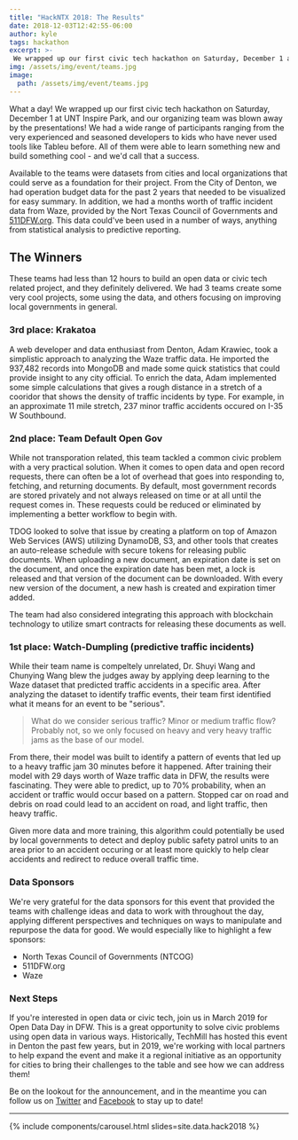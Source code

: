 ```yaml
---
title: "HackNTX 2018: The Results"
date: 2018-12-03T12:42:55-06:00
author: kyle
tags: hackathon
excerpt: >-
 We wrapped up our first civic tech hackathon on Saturday, December 1 at UNT Inspire Park, and our organizing team was blown away by the presentations!
img: /assets/img/event/teams.jpg
image:
  path: /assets/img/event/teams.jpg
---
```


What a day! We wrapped up our first civic tech hackathon on Saturday, December 1 at UNT Inspire Park, and our organizing team was blown away by the presentations! We had a wide range of participants ranging from the very experienced and seasoned developers to kids who have never used tools like Tableu before. All of them were able to learn something new and build something cool - and we'd call that a success.

Available to the teams were datasets from cities and local organizations that could serve as a foundation for their project. From the City of Denton, we had operation budget data for the past 2 years that needed to be visualized for easy summary. In addition, we had a months worth of traffic incident data from Waze, provided by the Nort Texas Council of Governments and [511DFW.org](http://511dfw.org). This data could've been used in a number of ways, anything from statistical analysis to predictive reporting.

## The Winners

These teams had less than 12 hours to build an open data or civic tech related project, and they definitely delivered. We had 3 teams create some very cool projects, some using the data, and others focusing on improving local governments in general.

### 3rd place: Krakatoa

A web developer and data enthusiast from Denton, Adam Krawiec, took a simplistic approach to analyzing the Waze traffic data. He imported the 937,482 records into MongoDB and made some quick statistics that could provide insight to any city official. To enrich the data, Adam implemented some simple calculations that gives a rough distance in a stretch of a cooridor that shows the density of traffic incidents by type. For example, in an approximate 11 mile stretch, 237 minor traffic accidents occured on I-35 W Southbound.

### 2nd place: Team Default Open Gov

While not transporation related, this team tackled a common civic problem with a very practical solution. When it comes to open data and open record requests, there can often be a lot of overhead that goes into responding to, fetching, and returning documents. By default, most government records are stored privately and not always released on time or at all until the request comes in. These requests could be reduced or eliminated by implementing a better workflow to begin with.

TDOG looked to solve that issue by creating a platform on top of Amazon Web Services (AWS) utilizing DynamoDB, S3, and other tools that creates an auto-release schedule with secure tokens for releasing public documents. When uploading a new document, an expiration date is set on the document, and once the expiration date has been met, a lock is released and that version of the document can be downloaded. With every new version of the document, a new hash is created and expiration timer added.

The team had also considered integrating this approach with blockchain technology to utilize smart contracts for releasing these documents as well.

### 1st place: Watch-Dumpling (predictive traffic incidents)

While their team name is compeltely unrelated, Dr. Shuyi Wang and Chunying Wang blew the judges away by applying deep learning to the Waze dataset that predicted traffic accidents in a specific area. After analyzing the dataset to identify traffic events, their team first identified what it means for an event to be "serious".

<blockquote class="blockquote">
	<p>What do we consider serious traffic? Minor or medium traffic flow? Probably not, so we only focused on heavy and very heavy traffic jams as the base of our model.</p>
</blockquote>

From there, their model was built to identify a pattern of events that led up to a heavy traffic jam 30 minutes before it happened. After training their model with 29 days worth of Waze traffic data in DFW, the results were fascinating. They were able to predict, up to 70% probability, when an accident or traffic would occur based on a pattern. Stopped car on road and debris on road could lead to an accident on road, and light traffic, then heavy traffic.

Given more data and more training, this algorithm could potentially be used by local governments to detect and deploy public safety patrol units to an area prior to an accident occuring or at least more quickly to help clear accidents and redirect to reduce overall traffic time.

### Data Sponsors

We're very grateful for the data sponsors for this event that provided the teams with challenge ideas and data to work with throughout the day, applying different perspectives and techniques on ways to manipulate and repurpose the data for good. We would especially like to highlight a few sponsors:

- North Texas Council of Governments (NTCOG)
- 511DFW.org
- Waze

### Next Steps
If you're interested in open data or civic tech, join us in March 2019 for Open Data Day in DFW. This is a great opportunity to solve civic problems using open data in various ways. Historically, TechMill has hosted this event in Denton the past few years, but in 2019, we're working with local partners to help expand the event and make it a regional initiative as an opportunity for cities to bring their challenges to the table and see how we can address them!

Be on the lookout for the announcement, and in the meantime you can follow us on <a href="https://twitter.com/techmilldenton" class="btn btn-inline btn-sm btn-twitter">Twitter</a> and <a href="https://facebook.com/techmilldenton" class="btn btn-inline btn-sm btn-facebook">Facebook</a> to stay up to date!

<hr>
<div class="mr-auto ml-auto">
	{% include components/carousel.html slides=site.data.hack2018 %}
</div>